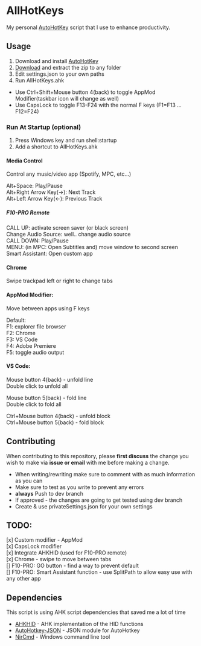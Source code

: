 # AllHotKeys

My personal [AutoHotKey](https://autohotkey.com) script that I use to enhance productivity.

## Usage

1.  Download and install [AutoHotKey](https://autohotkey.com)
2.  [Download](https://github.com/liorsh69/AllHotKeys/archive/master.zip) and extract the zip to any folder
3.  Edit settings.json to your own paths
4.  Run AllHotKeys.ahk

*   Use Ctrl+Shift+Mouse button 4(back) to toggle AppMod Modifier(taskbar icon will change as well)
*   Use CapsLock to toggle F13-F24 with the normal F keys (F1=F13 ... F12=F24)

### Run At Startup (optional)

1.  Press Windows key and run shell:startup
2.  Add a shortcut to AllHotKeys.ahk

#### Media Control

Control any music/video app (Spotify, MPC, etc...) <br/>

Alt+Space: Play/Pause <br/>
Alt+Right Arrow Key(->): Next Track <br/>
Alt+Left Arrow Key(<-): Previous Track <br/>

##### F10-PRO Remote

CALL UP: activate screen saver (or black screen) <br/>
Change Audio Source: well.. change audio source <br/>
CALL DOWN: Play/Pause <br/>
MENU: (in MPC: Open Subtitles and) move window to second screen <br/>
Smart Assistant: Open custom app <br/>

#### Chrome

Swipe trackpad left or right to change tabs <br/>

#### AppMod Modifier:

Move between apps using F keys <br/>

Default: <br/>
F1: explorer file browser <br/>
F2: Chrome <br/>
F3: VS Code <br/>
F4: Adobe Premiere <br/>
F5: toggle audio output <br/>

#### VS Code:

Mouse button 4(back) - unfold line <br/>
Double click to unfold all <br/>

Mouse button 5(back) - fold line <br/>
Double click to fold all <br/>

Ctrl+Mouse button 4(back) - unfold block <br/>
Ctrl+Mouse button 5(back) - fold block <br/>

## Contributing

When contributing to this repository, please **first discuss** the change you wish to make via **issue or email** with me before making a change.

*   When writing/rewriting make sure to comment with as much information as you can
*   Make sure to test as you write to prevent any errors
*   **always** Push to dev branch
*   If approved - the changes are going to get tested using dev branch
*   Create & use privateSettings.json for your own settings

## TODO:

[x] Custom modifier - AppMod <br/>
[x] CapsLock modifier <br/>
[x] Integrate AHKHID (used for F10-PRO remote) <br/>
[x] Chrome - swipe to move between tabs <br/>
[] F10-PRO: GO button - find a way to prevent default <br/>
[] F10-PRO: Smart Assistant function - use SplitPath to allow easy use with any other app

## Dependencies

This script is using AHK script dependencies that saved me a lot of time <br/>

*   [AHKHID](https://github.com/jleb/AHKHID) - AHK implementation of the HID functions
*   [AutoHotkey-JSON](https://github.com/cocobelgica/AutoHotkey-JSON) - JSON module for AutoHotkey
*   [NirCmd](https://www.nirsoft.net/utils/nircmd.html) - Windows command line tool
